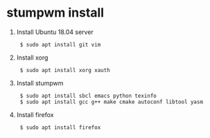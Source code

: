 stumpwm install
===============

1. Install Ubuntu 18.04 server

        $ sudo apt install git vim

2. Install xorg
    
        $ sudo apt install xorg xauth

3. Install stumpwm

        $ sudo apt install sbcl emacs python texinfo
        $ sudo apt install gcc g++ make cmake autoconf libtool yasm
        
4. Install firefox

        $ sudo apt install firefox
        
